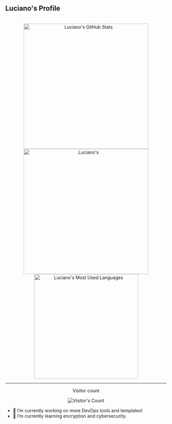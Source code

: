 ## Luciano's Profile

<br>

<div align=center>
  <img width=390 src="https://github-readme-stats.vercel.app/api?username=lucianosp&theme=transparent&count_private=true&show_icons=true&rank_icon=github&locale=en" alt="Luciano's GitHub Stats" />
  <img width=390 src="https://github-readme-streak-stats.herokuapp.com/?user=lucianosp&theme=transparent&count_private=true&border_radius=10&locale=en" alt="Luciano's" />
  <img width=325 src="https://github-readme-stats.vercel.app/api/top-langs?username=lucianosp&theme=transparent&layout=donut&hide=css&langs_count=8&border_radius=10&show_icons=true&locale=en" alt="Luciano's Most Used Languages" />
</div>

<hr>

<div align="center"> 
  <p>Visitor count</p>
  <img src="https://profile-counter.glitch.me/{USERNAME}/count.svg" alt="Visitor's Count" />
</div>

- 🔭 I’m currently working on more DevOps tools and templates!
- 🌱 I’m currently learning encryption and cybersecurity.
